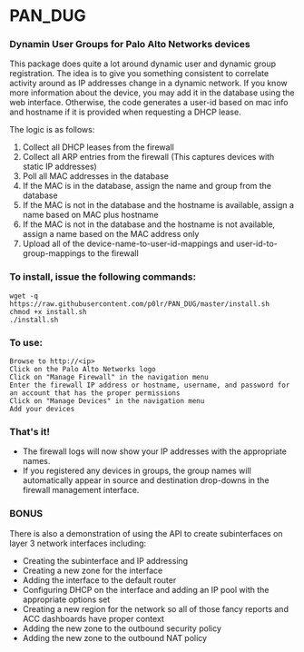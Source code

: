 # PAN_DUG
### Dynamin User Groups for Palo Alto Networks devices

This package does quite a lot around dynamic user and dynamic group registration.  The idea is to give you something consistent to correlate activity around as IP addresses change in a dynamic network.  If you know more information about the device, you may add it in the database using the web interface.  Otherwise, the code generates a user-id based on mac info and hostname if it is provided when requesting a DHCP lease.

The logic is as follows:
1. Collect all DHCP leases from the firewall
2. Collect all ARP entries from the firewall (This captures devices with static IP addresses)
3. Poll all MAC addresses in the database
4. If the MAC is in the database, assign the name and group from the database
5. If the MAC is not in the database and the hostname is available, assign a name based on MAC plus hostname
6. If the MAC is not in the database and the hostname is not available, assign a name based on the MAC address only
7. Upload all of the device-name-to-user-id-mappings and user-id-to-group-mappings to the firewall

### To install, issue the following commands:
```
wget -q https://raw.githubusercontent.com/p0lr/PAN_DUG/master/install.sh
chmod +x install.sh
./install.sh
```

### To use:
```
Browse to http://<ip>
Click on the Palo Alto Networks logo
Click on "Manage Firewall" in the navigation menu
Enter the firewall IP address or hostname, username, and password for an account that has the proper permissions
Click on "Manage Devices" in the navigation menu
Add your devices
```

### That's it!
- The firewall logs will now show your IP addresses with the appropriate names.
- If you registered any devices in groups, the group names will automatically appear in source and destination drop-downs in the firewall management interface.

### BONUS
There is also a demonstration of using the API to create subinterfaces on layer 3 network interfaces including:
- Creating the subinterface and IP addressing
- Creating a new zone for the interface
- Adding the interface to the default router
- Configuring DHCP on the interface and adding an IP pool with the appropriate options set
- Creating a new region for the network so all of those fancy reports and ACC dashboards have proper context
- Adding the new zone to the outbound security policy
- Adding the new zone to the outbound NAT policy
